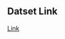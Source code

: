 ## Datset Link

[Link](https://www.kaggle.com/code/willkoehrsen/start-here-a-gentle-introduction/notebook)
